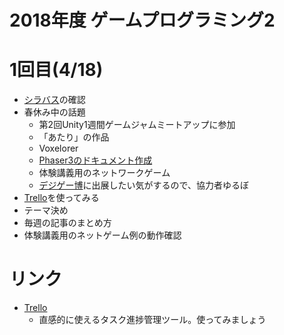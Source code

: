 # 2018年度 ゲームプログラミング2

# 1回目(4/18)
- [シラバス](syllabus.md)の確認
- 春休み中の話題
  - 第2回Unity1週間ゲームジャムミートアップに参加
  - 「あたり」の作品
  - Voxelorer
  - [Phaser3のドキュメント作成](http://am1tanaka.hatenablog.com/entry/2018/04/10/221101)
  - 体験講義用のネットワークゲーム
  - [デジゲー博](http://digigame-expo.org/)に出展したい気がするので、協力者ゆるぼ
- [Trello](https://trello.com/)を使ってみる
- テーマ決め
- 毎週の記事のまとめ方
- 体験講義用のネットゲーム例の動作確認

# リンク
- [Trello](https://trello.com/)
  - 直感的に使えるタスク進捗管理ツール。使ってみましょう


